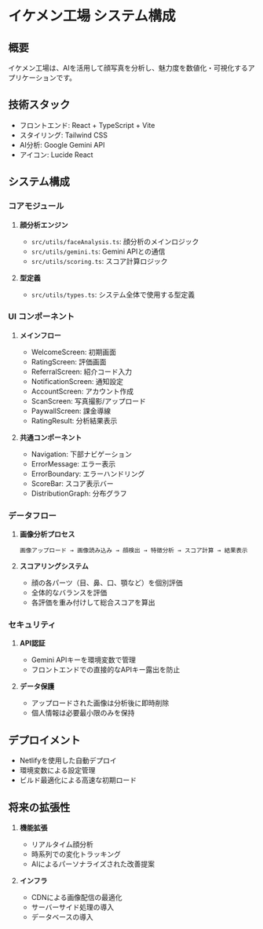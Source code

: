 # イケメン工場 システム構成

## 概要

イケメン工場は、AIを活用して顔写真を分析し、魅力度を数値化・可視化するアプリケーションです。

## 技術スタック

- フロントエンド: React + TypeScript + Vite
- スタイリング: Tailwind CSS
- AI分析: Google Gemini API
- アイコン: Lucide React

## システム構成

### コアモジュール

1. **顔分析エンジン**
   - `src/utils/faceAnalysis.ts`: 顔分析のメインロジック
   - `src/utils/gemini.ts`: Gemini APIとの通信
   - `src/utils/scoring.ts`: スコア計算ロジック

2. **型定義**
   - `src/utils/types.ts`: システム全体で使用する型定義

### UI コンポーネント

1. **メインフロー**
   - WelcomeScreen: 初期画面
   - RatingScreen: 評価画面
   - ReferralScreen: 紹介コード入力
   - NotificationScreen: 通知設定
   - AccountScreen: アカウント作成
   - ScanScreen: 写真撮影/アップロード
   - PaywallScreen: 課金導線
   - RatingResult: 分析結果表示

2. **共通コンポーネント**
   - Navigation: 下部ナビゲーション
   - ErrorMessage: エラー表示
   - ErrorBoundary: エラーハンドリング
   - ScoreBar: スコア表示バー
   - DistributionGraph: 分布グラフ

### データフロー

1. **画像分析プロセス**
   ```
   画像アップロード → 画像読み込み → 顔検出 → 特徴分析 → スコア計算 → 結果表示
   ```

2. **スコアリングシステム**
   - 顔の各パーツ（目、鼻、口、顎など）を個別評価
   - 全体的なバランスを評価
   - 各評価を重み付けして総合スコアを算出

### セキュリティ

1. **API認証**
   - Gemini APIキーを環境変数で管理
   - フロントエンドでの直接的なAPIキー露出を防止

2. **データ保護**
   - アップロードされた画像は分析後に即時削除
   - 個人情報は必要最小限のみを保持

## デプロイメント

- Netlifyを使用した自動デプロイ
- 環境変数による設定管理
- ビルド最適化による高速な初期ロード

## 将来の拡張性

1. **機能拡張**
   - リアルタイム顔分析
   - 時系列での変化トラッキング
   - AIによるパーソナライズされた改善提案

2. **インフラ**
   - CDNによる画像配信の最適化
   - サーバーサイド処理の導入
   - データベースの導入